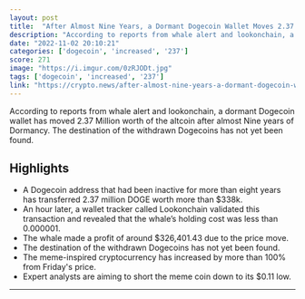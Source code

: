 ```yaml
---
layout: post
title:  "After Almost Nine Years, a Dormant Dogecoin Wallet Moves 2.37 Million DOGE"
description: "According to reports from whale alert and lookonchain, a dormant Dogecoin wallet has moved 2.37 Million worth of the altcoin after almost Nine years of Dormancy. The destination of the withdrawn Dogecoins has not yet been found."
date: "2022-11-02 20:10:21"
categories: ['dogecoin', 'increased', '237']
score: 271
image: "https://i.imgur.com/0zRJODt.jpg"
tags: ['dogecoin', 'increased', '237']
link: "https://crypto.news/after-almost-nine-years-a-dormant-dogecoin-wallet-moves-2-37-million-doge/"
---
```


According to reports from whale alert and lookonchain, a dormant Dogecoin wallet has moved 2.37 Million worth of the altcoin after almost Nine years of Dormancy. The destination of the withdrawn Dogecoins has not yet been found.

## Highlights

- A Dogecoin address that had been inactive for more than eight years has transferred 2.37 million DOGE worth more than $338k.
- An hour later, a wallet tracker called Lookonchain validated this transaction and revealed that the whale’s holding cost was less than 0.000001.
- The whale made a profit of around $326,401.43 due to the price move.
- The destination of the withdrawn Dogecoins has not yet been found.
- The meme-inspired cryptocurrency has increased by more than 100% from Friday's price.
- Expert analysts are aiming to short the meme coin down to its $0.11 low.

---
